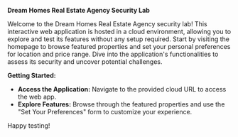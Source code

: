 **Dream Homes Real Estate Agency Security Lab**

Welcome to the Dream Homes Real Estate Agency security lab! This interactive web application is hosted in a cloud environment, allowing you to explore and test its features without any setup required. Start by visiting the homepage to browse featured properties and set your personal preferences for location and price range. Dive into the application's functionalities to assess its security and uncover potential challenges.

**Getting Started:**
- **Access the Application:** Navigate to the provided cloud URL to access the web app.
- **Explore Features:** Browse through the featured properties and use the "Set Your Preferences" form to customize your experience.

Happy testing!